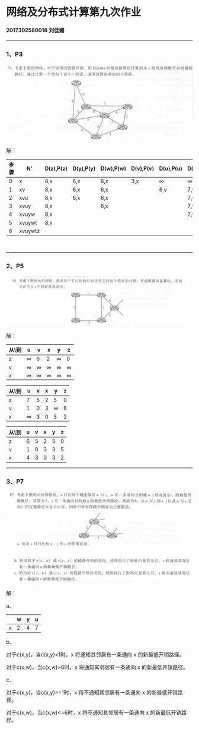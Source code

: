 # 网络及分布式计算第九次作业

#### 2017302580018  刘佳媚

---

### 1、P3

![image](image\P3.png)

  解：

| 步骤 | N‘      | D(z),P(z) | D(y),P(y) | D(w),P(w) | D(v),P(v) | D(u),P(u) | D(t),P(t) |
| ---- | ------- | --------- | --------- | --------- | --------- | --------- | --------- |
| 0    | x       | 8,x       | 6,x       | 6,x       | 3,x       | ∞         | ∞         |
| 1    | xv      | 8,x       | 6,x       | 6,x       |           | 6,v       | 7,v       |
| 2    | xvu     | 8,x       | 6,x       | 6,x       |           |           | 7,v       |
| 3    | xvuy    | 8,x       |           | 6,x       |           |           | 7,v       |
| 4    | xvuyw   | 8,x       |           |           |           |           | 7,v       |
| 5    | xvuywt  | 8,x       |           |           |           |           |           |
| 6    | xvuywtz |           |           |           |           |           |           |

​        

------

### 2、P5

![image](image\P5.png)

  解：

| 从\到 | u    | v    | x    | y    | z    |
| ----- | ---- | ---- | ---- | ---- | ---- |
| z     | ∞    | 6    | 2    | ∞    | 0    |
| v     | ∞    | ∞    | ∞    | ∞    | ∞    |
| x     | ∞    | ∞    | ∞    | ∞    | ∞    |

| 从\到 | u    | v    | x    | y    | z    |
| ----- | ---- | ---- | ---- | ---- | ---- |
| z     | 7    | 5    | 2    | 5    | 0    |
| v     | 1    | 0    | 3    | ∞    | 6    |
| x     | ∞    | 3    | 0    | 3    | 2    |

| 从\到 | u    | v    | x    | y    | z    |
| ----- | ---- | ---- | ---- | ---- | ---- |
| z     | 6    | 5    | 2    | 5    | 0    |
| v     | 1    | 0    | 3    | 3    | 5    |
| x     | 4    | 3    | 0    | 3    | 2    |



------

### 3、P7

![image](image\P7.png)

![image](image\P7.1.png)

  解：

a、

|      | w    | y    | u    |
| ---- | ---- | ---- | ---- |
| x    | 2    | 4    | 7    |

b、

对于c(x,y)，当c(x,y)<1时，x 将通知其邻居有一条通向 x 的新最低开销路径。

对于c(x,w)，当c(x,w)>6时，x 将通知其邻居有一条通向 x 的新最低开销路径。

c、

对于c(x,y)，当c(x,y)>=1时，x 将不通知其邻居有一条通向 x 的新最低开销路径。

对于c(x,w)，当c(x,w)<=6时，x 将不通知其邻居有一条通向 x 的新最低开销路径。